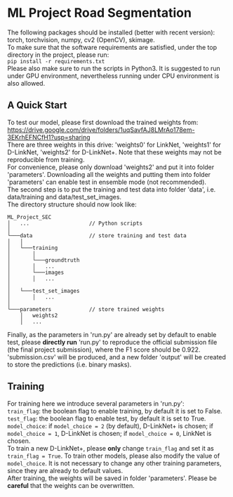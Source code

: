 # ML Project Road Segmentation

The following packages should be installed (better with recent version): torch, torchvision, numpy, cv2 (OpenCV), skimage.   
To make sure that the software requirements are satisfied, under the top directory in the project, please run:  
`pip install -r requirements.txt`  
Please also make sure to run the scripts in Python3. It is suggested to run under GPU environment, nevertheless running under CPU environment is also allowed.  

## A Quick Start
To test our model, please first download the trained weights from:  
https://drive.google.com/drive/folders/1uqSavfAJ8LMrAo178em-3EKrhEFNCfH1?usp=sharing  
There are three weights in this drive: 'weights0' for LinkNet, 'weights1' for D-LinkNet, 'weights2' for D-LinkNet+. Note that these weights may not be reproducible from training.  
For convenience, please only download 'weights2' and put it into folder 'parameters'. Downloading all the weights and putting them into folder 'parameters' can enable test in ensemble mode (not recommended).  
The second step is to put the training and test data into folder 'data', i.e. data/training and data/test_set_images.  
The directory structure should now look like:  
```
ML_Project_SEC
│   ...                   // Python scripts
│
└───data                  // store training and test data
│   │
│   └───training
│       │   
│       └───groundtruth
│       │   ...
│       └───images
│       │   ...
│       
│   └───test_set_images
│       │   ...
│       
└───parameters            // store trained weights
    │   weights2
    │   ...    
```

Finally, as the parameters in 'run.py' are already set by default to enable test, please **directly run** 'run.py' to reproduce the official submission file (the final project submission), where the F1 score should be 0.922. 'submission.csv' will be produced, and a new folder 'output' will be created to store the predictions (i.e. binary masks).  

## Training
For training here we introduce several parameters in 'run.py':  
`train_flag`: the boolean flag to enable training, by default it is set to False.  
`test_flag`: the boolean flag to enable test, by default it is set to True.  
`model_choice`: if `model_choice = 2` (by default), D-LinkNet+ is chosen; if `model_choice = 1`, D-LinkNet is chosen; if `model_choice = 0`, LinkNet is chosen.  
To train a new D-LinkNet+, please **only** change `train_flag` and set it as `train_flag = True`. To train other models, please also modify the value of `model_choice`. It is not necessary to change any other training parameters, since they are already to default values.  
After training, the weights will be saved in folder 'parameters'. Please be **careful** that the weights can be overwritten.
